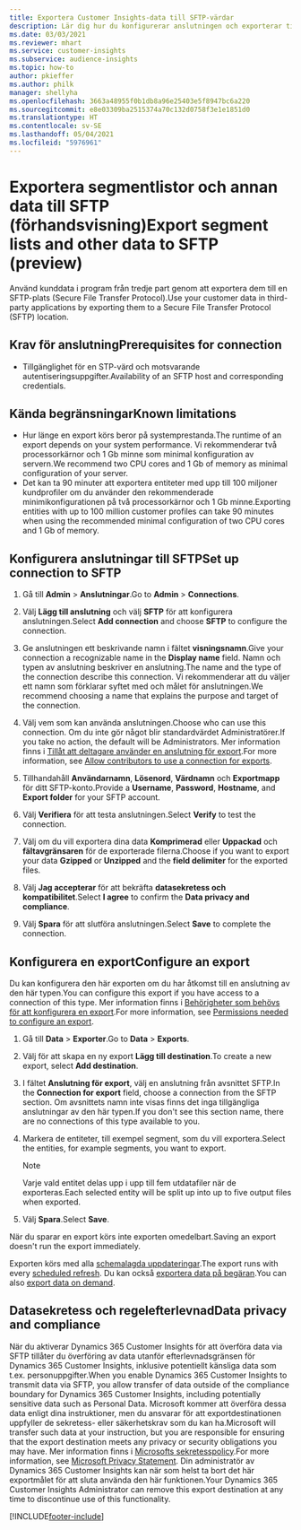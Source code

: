 ```yaml
---
title: Exportera Customer Insights-data till SFTP-värdar
description: Lär dig hur du konfigurerar anslutningen och exporterar till SFTP-plats.
ms.date: 03/03/2021
ms.reviewer: mhart
ms.service: customer-insights
ms.subservice: audience-insights
ms.topic: how-to
author: pkieffer
ms.author: philk
manager: shellyha
ms.openlocfilehash: 3663a48955f0b1db8a96e25403e5f8947bc6a220
ms.sourcegitcommit: e8e03309ba2515374a70c132d0758f3e1e1851d0
ms.translationtype: HT
ms.contentlocale: sv-SE
ms.lasthandoff: 05/04/2021
ms.locfileid: "5976961"
---
```

# <a name="export-segment-lists-and-other-data-to-sftp-preview"></a><span data-ttu-id="04e00-103">Exportera segmentlistor och annan data till SFTP (förhandsvisning)</span><span class="sxs-lookup"><span data-stu-id="04e00-103">Export segment lists and other data to SFTP (preview)</span></span>

<span data-ttu-id="04e00-104">Använd kunddata i program från tredje part genom att exportera dem till en SFTP-plats (Secure File Transfer Protocol).</span><span class="sxs-lookup"><span data-stu-id="04e00-104">Use your customer data in third-party applications by exporting them to a Secure File Transfer Protocol (SFTP) location.</span></span>

## <a name="prerequisites-for-connection"></a><span data-ttu-id="04e00-105">Krav för anslutning</span><span class="sxs-lookup"><span data-stu-id="04e00-105">Prerequisites for connection</span></span>

- <span data-ttu-id="04e00-106">Tillgänglighet för en STP-värd och motsvarande autentiseringsuppgifter.</span><span class="sxs-lookup"><span data-stu-id="04e00-106">Availability of an SFTP host and corresponding credentials.</span></span>

## <a name="known-limitations"></a><span data-ttu-id="04e00-107">Kända begränsningar</span><span class="sxs-lookup"><span data-stu-id="04e00-107">Known limitations</span></span>

- <span data-ttu-id="04e00-108">Hur länge en export körs beror på systemprestanda.</span><span class="sxs-lookup"><span data-stu-id="04e00-108">The runtime of an export depends on your system performance.</span></span> <span data-ttu-id="04e00-109">Vi rekommenderar två processorkärnor och 1 Gb minne som minimal konfiguration av servern.</span><span class="sxs-lookup"><span data-stu-id="04e00-109">We recommend two CPU cores and 1 Gb of memory as minimal configuration of your server.</span></span> 
- <span data-ttu-id="04e00-110">Det kan ta 90 minuter att exportera entiteter med upp till 100 miljoner kundprofiler om du använder den rekommenderade minimikonfigurationen på två processorkärnor och 1 Gb minne.</span><span class="sxs-lookup"><span data-stu-id="04e00-110">Exporting entities with up to 100 million customer profiles can take 90 minutes when using the recommended minimal configuration of two CPU cores and 1 Gb of memory.</span></span> 

## <a name="set-up-connection-to-sftp"></a><span data-ttu-id="04e00-111">Konfigurera anslutningar till SFTP</span><span class="sxs-lookup"><span data-stu-id="04e00-111">Set up connection to SFTP</span></span>

1. <span data-ttu-id="04e00-112">Gå till **Admin** > **Anslutningar**.</span><span class="sxs-lookup"><span data-stu-id="04e00-112">Go to **Admin** > **Connections**.</span></span>

1. <span data-ttu-id="04e00-113">Välj **Lägg till anslutning** och välj **SFTP** för att konfigurera anslutningen.</span><span class="sxs-lookup"><span data-stu-id="04e00-113">Select **Add connection** and choose **SFTP** to configure the connection.</span></span>

1. <span data-ttu-id="04e00-114">Ge anslutningen ett beskrivande namn i fältet **visningsnamn**.</span><span class="sxs-lookup"><span data-stu-id="04e00-114">Give your connection a recognizable name in the **Display name** field.</span></span> <span data-ttu-id="04e00-115">Namn och typen av anslutning beskriver en anslutning.</span><span class="sxs-lookup"><span data-stu-id="04e00-115">The name and the type of the connection describe this connection.</span></span> <span data-ttu-id="04e00-116">Vi rekommenderar att du väljer ett namn som förklarar syftet med och målet för anslutningen.</span><span class="sxs-lookup"><span data-stu-id="04e00-116">We recommend choosing a name that explains the purpose and target of the connection.</span></span>

1. <span data-ttu-id="04e00-117">Välj vem som kan använda anslutningen.</span><span class="sxs-lookup"><span data-stu-id="04e00-117">Choose who can use this connection.</span></span> <span data-ttu-id="04e00-118">Om du inte gör något blir standardvärdet Administratörer.</span><span class="sxs-lookup"><span data-stu-id="04e00-118">If you take no action, the default will be Administrators.</span></span> <span data-ttu-id="04e00-119">Mer information finns i [Tillåt att deltagare använder en anslutning för export](connections.md#allow-contributors-to-use-a-connection-for-exports).</span><span class="sxs-lookup"><span data-stu-id="04e00-119">For more information, see [Allow contributors to use a connection for exports](connections.md#allow-contributors-to-use-a-connection-for-exports).</span></span>

1. <span data-ttu-id="04e00-120">Tillhandahåll **Användarnamn**, **Lösenord**, **Värdnamn** och **Exportmapp** för ditt SFTP-konto.</span><span class="sxs-lookup"><span data-stu-id="04e00-120">Provide a **Username**, **Password**, **Hostname**, and **Export folder** for your SFTP account.</span></span>

1. <span data-ttu-id="04e00-121">Välj **Verifiera** för att testa anslutningen.</span><span class="sxs-lookup"><span data-stu-id="04e00-121">Select **Verify** to test the connection.</span></span>

1. <span data-ttu-id="04e00-122">Välj om du vill exportera dina data **Komprimerad** eller **Uppackad** och **fältavgränsaren** för de exporterade filerna.</span><span class="sxs-lookup"><span data-stu-id="04e00-122">Choose if you want to export your data **Gzipped** or **Unzipped** and the **field delimiter** for the exported files.</span></span>

1. <span data-ttu-id="04e00-123">Välj **Jag accepterar** för att bekräfta **datasekretess och kompatibilitet**.</span><span class="sxs-lookup"><span data-stu-id="04e00-123">Select **I agree** to confirm the **Data privacy and compliance**.</span></span>

1. <span data-ttu-id="04e00-124">Välj **Spara** för att slutföra anslutningen.</span><span class="sxs-lookup"><span data-stu-id="04e00-124">Select **Save** to complete the connection.</span></span>

## <a name="configure-an-export"></a><span data-ttu-id="04e00-125">Konfigurera en export</span><span class="sxs-lookup"><span data-stu-id="04e00-125">Configure an export</span></span>

<span data-ttu-id="04e00-126">Du kan konfigurera den här exporten om du har åtkomst till en anslutning av den här typen.</span><span class="sxs-lookup"><span data-stu-id="04e00-126">You can configure this export if you have access to a connection of this type.</span></span> <span data-ttu-id="04e00-127">Mer information finns i [Behörigheter som behövs för att konfigurera en export](export-destinations.md#set-up-a-new-export).</span><span class="sxs-lookup"><span data-stu-id="04e00-127">For more information, see [Permissions needed to configure an export](export-destinations.md#set-up-a-new-export).</span></span>

1. <span data-ttu-id="04e00-128">Gå till **Data** > **Exporter**.</span><span class="sxs-lookup"><span data-stu-id="04e00-128">Go to **Data** > **Exports**.</span></span>

1. <span data-ttu-id="04e00-129">Välj för att skapa en ny export **Lägg till destination**.</span><span class="sxs-lookup"><span data-stu-id="04e00-129">To create a new export, select **Add destination**.</span></span>

1. <span data-ttu-id="04e00-130">I fältet **Anslutning för export**, välj en anslutning från avsnittet SFTP.</span><span class="sxs-lookup"><span data-stu-id="04e00-130">In the **Connection for export** field, choose a connection from the SFTP section.</span></span> <span data-ttu-id="04e00-131">Om avsnittets namn inte visas finns det inga tillgängliga anslutningar av den här typen.</span><span class="sxs-lookup"><span data-stu-id="04e00-131">If you don't see this section name, there are no connections of this type available to you.</span></span>

1. <span data-ttu-id="04e00-132">Markera de entiteter, till exempel segment, som du vill exportera.</span><span class="sxs-lookup"><span data-stu-id="04e00-132">Select the entities, for example segments, you want to export.</span></span>

   > [!NOTE]
   > <span data-ttu-id="04e00-133">Varje vald entitet delas upp i upp till fem utdatafiler när de exporteras.</span><span class="sxs-lookup"><span data-stu-id="04e00-133">Each selected entity will be split up into up to five output files when exported.</span></span> 

1. <span data-ttu-id="04e00-134">Välj **Spara**.</span><span class="sxs-lookup"><span data-stu-id="04e00-134">Select **Save**.</span></span>

<span data-ttu-id="04e00-135">När du sparar en export körs inte exporten omedelbart.</span><span class="sxs-lookup"><span data-stu-id="04e00-135">Saving an export doesn't run the export immediately.</span></span>

<span data-ttu-id="04e00-136">Exporten körs med alla [schemalagda uppdateringar](system.md#schedule-tab).</span><span class="sxs-lookup"><span data-stu-id="04e00-136">The export runs with every [scheduled refresh](system.md#schedule-tab).</span></span> <span data-ttu-id="04e00-137">Du kan också [exportera data på begäran](export-destinations.md#run-exports-on-demand).</span><span class="sxs-lookup"><span data-stu-id="04e00-137">You can also [export data on demand](export-destinations.md#run-exports-on-demand).</span></span> 

## <a name="data-privacy-and-compliance"></a><span data-ttu-id="04e00-138">Datasekretess och regelefterlevnad</span><span class="sxs-lookup"><span data-stu-id="04e00-138">Data privacy and compliance</span></span>

<span data-ttu-id="04e00-139">När du aktiverar Dynamics 365 Customer Insights för att överföra data via SFTP tillåter du överföring av data utanför efterlevnadsgränsen för Dynamics 365 Customer Insights, inklusive potentiellt känsliga data som t.ex. personuppgifter.</span><span class="sxs-lookup"><span data-stu-id="04e00-139">When you enable Dynamics 365 Customer Insights to transmit data via SFTP, you allow transfer of data outside of the compliance boundary for Dynamics 365 Customer Insights, including potentially sensitive data such as Personal Data.</span></span> <span data-ttu-id="04e00-140">Microsoft kommer att överföra dessa data enligt dina instruktioner, men du ansvarar för att exportdestinationen uppfyller de sekretess- eller säkerhetskrav som du kan ha.</span><span class="sxs-lookup"><span data-stu-id="04e00-140">Microsoft will transfer such data at your instruction, but you are responsible for ensuring that the export destination meets any privacy or security obligations you may have.</span></span> <span data-ttu-id="04e00-141">Mer information finns i [Microsofts sekretesspolicy](https://go.microsoft.com/fwlink/?linkid=396732).</span><span class="sxs-lookup"><span data-stu-id="04e00-141">For more information, see [Microsoft Privacy Statement](https://go.microsoft.com/fwlink/?linkid=396732).</span></span>
<span data-ttu-id="04e00-142">Din administratör av Dynamics 365 Customer Insights kan när som helst ta bort det här exportmålet för att sluta använda den här funktionen.</span><span class="sxs-lookup"><span data-stu-id="04e00-142">Your Dynamics 365 Customer Insights Administrator can remove this export destination at any time to discontinue use of this functionality.</span></span>

[!INCLUDE[footer-include](../includes/footer-banner.md)]
